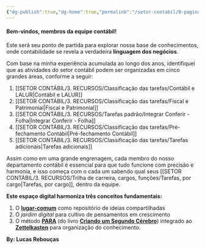 ```yaml
---
{"dg-publish":true,"dg-home":true,"permalink":"/setor-contabil/0-pagina-inicial/objetivo-da-pagina/","tags":["gardenEntry"],"dgPassFrontmatter":true,"created":"2025-06-03T22:08:34.152-03:00","updated":"2025-06-16T11:56:02.856-03:00"}
---
```


#### **Bem-vindos, membros da equipe contábil!**

Este será seu ponto de partida para explorar nossa base de conhecimentos, onde contabilidade se revela a verdadeira **linguagem dos negócios**.

Com base na minha experiência acumulada ao longo dos anos, identifiquei que as atividades do setor contábil podem ser organizadas em cinco grandes áreas, conforme a seguir:

1. [[SETOR CONTÁBIL/3. RECURSOS/Classificação das tarefas/Contábil e LALUR\|Contábil e LALUR]]    
2. [[SETOR CONTÁBIL/3. RECURSOS/Classificação das tarefas/Fiscal e Patrimonial\|Fiscal e Patrimonial]] 
3. [[SETOR CONTÁBIL/3. RECURSOS/Tarefas padrão/Integrar Conferir - Folha\|Integrar Conferir - Folha]]
4. [[SETOR CONTÁBIL/3. RECURSOS/Classificação das tarefas/Pré-fechamento Contábil\|Pré-fechamento Contábil]] 
5. [[SETOR CONTÁBIL/3. RECURSOS/Classificação das tarefas/Tarefas adicionais\|Tarefas adicionais]]

Assim como em uma grande engrenagem, cada membro do nosso departamento contábil é essencial para que tudo funcione com precisão e harmonia, e isso começa com o cada um sabendo qual seus [[SETOR CONTÁBIL/3. RECURSOS/Trilha de carreira, cargos, funções/Tarefas, por cargo\|Tarefas, por cargo]], dentro da equipe.


**Este espaço digital harmoniza três conceitos fundamentais:**  
1. O **[lugar-comum](https://pt.wikipedia.org/wiki/Lugar-comum)** como repositório de ideias compartilhadas  
2. O *jardim digital* para cultivo de pensamentos em crescimento  
3. O método **[PARA](https://fortelabs.com/blog/para/)** (do livro **[Criando um Segundo Cérebro](https://fortelabs.co/books/building-a-second-brain/)**) integrado ao **[Zettelkasten](https://zettelkasten.de/introduction/pt/)** para organização do conhecimento.  





**By: Lucas Rebouças**

